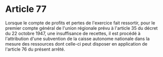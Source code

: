 # Article 77

Lorsque le compte de profits et pertes de l'exercice fait ressortir, pour le premier compte général de l'union régionale prévu à l'article 35 du décret du 22 octobre 1947, une insuffisance de recettes, il est procédé à l'attribution d'une subvention de la caisse autonome nationale dans la mesure des ressources dont celle-ci peut disposer en application de l'article 76 du présent arrêté.
